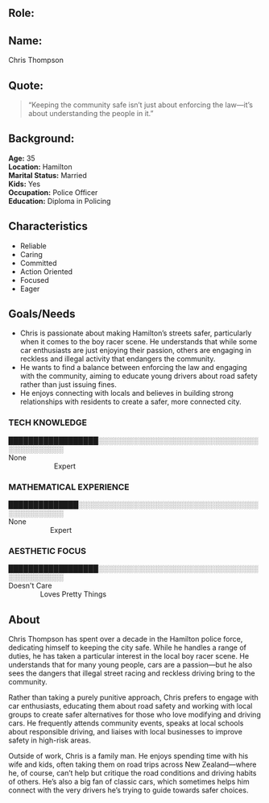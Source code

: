 ## Role:

## Name:
Chris Thompson

## Quote:

> “Keeping the community safe isn’t just about enforcing the law—it’s about understanding the people in it.”

## Background:
**Age:** 35<br> 
**Location:** Hamilton<br> 
**Marital Status:** Married<br> 
**Kids:** Yes<br> 
**Occupation:** Police Officer<br> 
**Education:** Diploma in Policing

## Characteristics
* Reliable
* Caring
* Committed
* Action Oriented
* Focused 
* Eager

## Goals/Needs

* Chris is passionate about making Hamilton’s streets safer, particularly when it comes to the boy racer scene. He understands that while some car enthusiasts are just enjoying their passion, others are engaging in reckless and illegal activity that endangers the community.
* He wants to find a balance between enforcing the law and engaging with the community, aiming to educate young drivers about road safety rather than just issuing fines.
* He enjoys connecting with locals and believes in building strong relationships with residents to create a safer, more connected city.


### TECH KNOWLEDGE
██████████████████░░░░░░░░░░░░░░░░░░░░░░░░░░░░░░░░░░░░░░░░░░░<br> 
None                                                                                                                                               Expert

### MATHEMATICAL EXPERIENCE
                                      
██████████████░░░░░░░░░░░░░░░░░░░░░░░░░░░░░░░░░░░░░░░░░░░░░░░<br> 
None                                                                                                                                              Expert

### AESTHETIC FOCUS 
██████████████████░░░░░░░░░░░░░░░░░░░░░░░░░░░░░░░░░░░░░░░░░░░<br> 
Doesn't Care                                                                                                                                     Loves Pretty Things



## About

Chris Thompson has spent over a decade in the Hamilton police force, dedicating himself to keeping the city safe. While he handles a range of duties, he has taken a particular interest in the local boy racer scene. He understands that for many young people, cars are a passion—but he also sees the dangers that illegal street racing and reckless driving bring to the community.

Rather than taking a purely punitive approach, Chris prefers to engage with car enthusiasts, educating them about road safety and working with local groups to create safer alternatives for those who love modifying and driving cars. He frequently attends community events, speaks at local schools about responsible driving, and liaises with local businesses to improve safety in high-risk areas.

Outside of work, Chris is a family man. He enjoys spending time with his wife and kids, often taking them on road trips across New Zealand—where he, of course, can’t help but critique the road conditions and driving habits of others. He’s also a big fan of classic cars, which sometimes helps him connect with the very drivers he’s trying to guide towards safer choices.